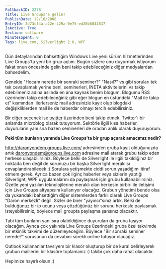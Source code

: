 ```yaml
---
FallbackID: 2278
Title: Live Groups'a gelin!
PublishDate: 12/16/2008
EntryID: 2d73cf4a-a22e-429a-9e75-ed20b8044837
IsActive: True
Section: software
MinutesSpent: 0
Tags: live.com, Silverlight 2.0, WPF
---
```

Dün detaylarından bahsettiğim Windows Live yeni sürüm hizmetlerinden
Live Groups'ta yeni bir grup açtım. Bugün sizlere onu duyurmak istiyorum
fakat onun öncesinde gelin beni takip edebileceğiniz diğer medyalardan
bahsedelim.

Genelde "Hocam nerede bir sonraki seminer?" "Nasıl?" vs gibi soruları
tek tek cevaplamak yerine beni, seminerleri, INETA aktivitelerini vs
takip edebilmeniz adına aslında en ana kaynak benim blogum. Blogumu RSS
üzerinden takip edebileceğiniz gibi eğer blogun en üstündeki "Mail ile
takip et" kısmından  ilerlerseniz mail adresinizle kayıt olup blogdaki
değişikliklerden mail ile de haberdar olmayı tercih edebilirsiniz.

Bir diğer seçenek ise [twitter](http://twitter.com/daronyondem)
üzerinden beni takip etmek. Twitter'ı bir anlamda microblog olarak
tutuyorum. Sektörle ilgili kısa haberler, duyuruların yanı sıra bazen
seminerleri de oradan anlık olarak duyuruyorum.

**Peki tüm bunların yanında Live Groups'ta bir grup açarak amacımız
nedir?**

<http://daronyondem.groups.live.com/> adresinden gruba kayıt olduğunuzda
artık <daronyondem@groups.live.com> adresine mail atarak grubu takip
eden herkese ulaşabilirsiniz. Böylece belki de Silverlight ile ilgili
takıldığınız bir noktada ben değil de sorunuzu bir başka Silverlight
meraklısı cevaplandırabilecek :) Sorulara yetişmekte ciddi sorun
yaşadığımı itiraf etmem gerek. Ayrıca bazen çok ilginç haberler veya
sizlerin yaptığı Silverlight, WPF uygulamalarını da paylaşmak için grubu
kullanabilirsiniz. Özetle yeni yazılım teknolojilerine meraklı olan
herkesin birbiri ile iletişimi için Live Groups altyapısını kullanıyor
olacağız. Grubun yönetimi bende olsa da yukarıdaki bahsettiğim diğer
sistemlerden farklı olarak Live Groups "Daron merkezli" değil. Sizler de
birer "yayıncı"sınız artık. Belki de bulduğunuz bir ip ucunu veya
çözdüğünüz bir sorunu herkesle paylaşmak isteyebilirsiniz, böylece mail
groupta paylaşma şansınız olacaktır.

Tabi tüm bunların yanı sıra olabildiğince duyuruları da gruba taşıyor
olacağım. Ayrıca çok yakında Live Groups üzerindeki gruba özel takvimde
bir etkinlik takvimi de düzenleyeceğim. Böylece "Bir sonraki seminer
nerede?" sorusunun da cevabını sürekli online tutuyor olacağız.

Outlook kullananlar tavsiyem bir klasör oluşturup bir de kural
belirleyerek grubun maillerini bir klasöre toplamanız :) takibi çok daha
rahat olacaktır.

Hepimize hayırlı olsun ;)


